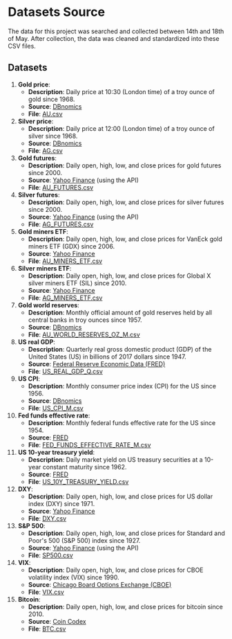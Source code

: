 # Datasets Source
The data for this project was searched and collected between 14th and 18th of May. After collection, the data was cleaned and standardized into these CSV files.

## Datasets
1. **Gold price**:
    - **Description**: Daily price at 10:30 (London time) of a troy ounce of gold since 1968.
    - **Source**: [DBnomics](https://db.nomics.world/LBMA/gold_D)
    - **File**: [AU.csv](AU.csv)
2. **Silver price**:
    - **Description**: Daily price at 12:00 (London time) of a troy ounce of silver since 1968.
    - **Source**: [DBnomics](https://db.nomics.world/LBMA/silver_D)
    - **File**: [AG.csv](AG.csv)
3. **Gold futures**:
    - **Description**: Daily open, high, low, and close prices for gold futures since 2000.
    - **Source**: [Yahoo Finance](https://finance.yahoo.com/quote/GC%3DF/history) (using the API)
    - **File**: [AU_FUTURES.csv](AU_FUTURES.csv)
4. **Silver futures**:
    - **Description**: Daily open, high, low, and close prices for silver futures since 2000.
    - **Source**: [Yahoo Finance](https://finance.yahoo.com/quote/SI%3DF/history) (using the API)
    - **File**: [AG_FUTURES.csv](AG_FUTURES.csv)
5. **Gold miners ETF**:
    - **Description**: Daily open, high, low, and close prices for VanEck gold miners ETF (GDX) since 2006.
    - **Source**: [Yahoo Finance](https://finance.yahoo.com/quote/GDX/history)
    - **File**: [AU_MINERS_ETF.csv](AU_MINERS_ETF.csv)
6. **Silver miners ETF**:
    - **Description**: Daily open, high, low, and close prices for Global X silver miners ETF (SIL) since 2010.
    - **Source**: [Yahoo Finance](https://finance.yahoo.com/quote/SIL/history)
    - **File**: [AG_MINERS_ETF.csv](AG_MINERS_ETF.csv)
7. **Gold world reserves**:
    - **Description**: Monthly official amount of gold reserves held by all central banks in troy ounces since 1957.
    - **Source**: [DBnomics](https://db.nomics.world/IMF/IFS?dimensions=%7B%22REF_AREA%22%3A%5B%22W0%22%5D%2C%22FREQ%22%3A%5B%22M%22%5D%7D&q=RAFAGOLDV_OZT&tab=list)
    - **File**: [AU_WORLD_RESERVES_OZ_M.csv](AU_WORLD_RESERVES_OZ_M.csv)
8. **US real GDP**:
    - **Description**: Quarterly real gross domestic product (GDP) of the United States (US) in billions of 2017 dollars since 1947.
    - **Source**: [Federal Reserve Economic Data (FRED)](https://fred.stlouisfed.org/series/GDPC1)
    - **File**: [US_REAL_GDP_Q.csv](US_REAL_GDP_Q.csv)
9. **US CPI**:
    - **Description**: Monthly consumer price index (CPI) for the US since 1956.
    - **Source**: [DBnomics](https://db.nomics.world/IMF/CPI/M.US.PCPI_PC_CP_A_PT)
    - **File**: [US_CPI_M.csv](US_CPI_M.csv)
10. **Fed funds effective rate**:
    - **Description**: Monthly federal funds effective rate for the US since 1954.
    - **Source**: [FRED](https://fred.stlouisfed.org/series/FEDFUNDS)
    - **File**: [FED_FUNDS_EFFECTIVE_RATE_M.csv](FED_FUNDS_EFFECTIVE_RATE_M.csv)
11. **US 10-year treasury yield**:
    - **Description**: Daily market yield on US treasury securities at a 10-year constant maturity since 1962.
    - **Source**: [FRED](https://fred.stlouisfed.org/series/DGS10)
    - **File**: [US_10Y_TREASURY_YIELD.csv](US_10Y_TREASURY_YIELD.csv)
12. **DXY**:
    - **Description**: Daily open, high, low, and close prices for US dollar index (DXY) since 1971.
    - **Source**: [Yahoo Finance](https://finance.yahoo.com/quote/DX-Y.NYB/history)
    - **File**: [DXY.csv](DXY.csv)
13. **S&P 500**:
    - **Description**: Daily open, high, low, and close prices for Standard and Poor's 500 (S&P 500) index since 1927.
    - **Source**: [Yahoo Finance](https://finance.yahoo.com/quote/%5EGSPC/history) (using the API)
    - **File**: [SP500.csv](SP500.csv)
14. **VIX**:
    - **Description**: Daily open, high, low, and close prices for CBOE volatility index (VIX) since 1990.
    - **Source**: [Chicago Board Options Exchange (CBOE)](https://cdn.cboe.com/api/global/us_indices/daily_prices/VIX_History.csv)
    - **File**: [VIX.csv](VIX.csv)
15. **Bitcoin**:
    - **Description**: Daily open, high, low, and close prices for bitcoin since 2010.
    - **Source**: [Coin Codex](https://coincodex.com/crypto/bitcoin/historical-data)
    - **File**: [BTC.csv](BTC.csv)
